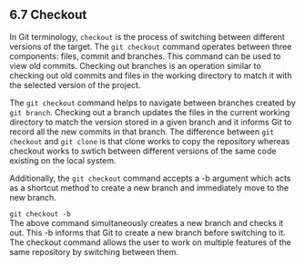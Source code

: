 ## 6.7 Checkout
In Git terminology, `checkout` is the process of switching between different
versions of the target. The `git checkout` command operates between
three components: files, commit and branches. This command can be used to 
view old commits. Checking out branches is an operation similar to
checking out old commits and files in the working directory
to match it with the selected version of the project. 

The `git checkout` command helps to navigate between branches created by 
`git branch`. Checking out a branch updates the files in the current working
directory to match the version stored in a given branch and it informs
Git to record all the new commits in that branch. The difference between
`git checkout` and `git clone` is that clone works to copy the repository
whereas checkout works to swtich between different versions of the same code
existing on the local system.

Additionally, the `git checkout` command accepts a -b argument which acts as 
a shortcut method to create a new branch and immediately move to the new
branch. 

`git checkout -b`\
The above command simultaneously creates a new branch and checks it out.
This -b informs that Git to create a new branch before switching to it.
The checkout command allows the user to work on multiple features
of the same repository by switching between them.